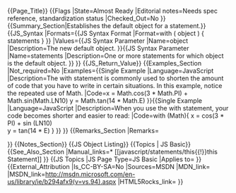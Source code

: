 {{Page_Title}}
{{Flags
|State=Almost Ready
|Editorial notes=Needs spec reference, standardization status
|Checked_Out=No
}}
{{Summary_Section|Establishes the default object for a statement.}}
{{JS_Syntax
|Formats={{JS Syntax Format
|Format=with ( object ) {
     statements
}
}}
|Values={{JS Syntax Parameter
|Name=object
|Description=The new default object.
}}{{JS Syntax Parameter
|Name=statements
|Description=One or more statements for which object is the default object.
}}
}}
{{JS_Return_Value}}
{{Examples_Section
|Not_required=No
|Examples={{Single Example
|Language=JavaScript
|Description=The with statement is commonly used to shorten the amount of code that you have to write in certain situations. In this example, notice the repeated use of Math.
|Code=x = Math.cos(3 * Math.PI) + Math.sin(Math.LN10) 
 y = Math.tan(14 * Math.E)
}}{{Single Example
|Language=JavaScript
|Description=When you use the with statement, your code becomes shorter and easier to read:
|Code=with (Math){
    x = cos(3 * PI) + sin (LN10)  
    y = tan(14 * E)
 }
}}
}}
{{Remarks_Section
|Remarks=
 

 
}}
{{Notes_Section}}
{{JS Object Listing}}
{{Topics | JS Basic}}
{{See_Also_Section
|Manual_links=* [[javascript/statements/this{{!}}this Statement]]
}}
{{JS Topics
|JS Page Type=JS Basic
|Applies to=
}}
{{External_Attribution
|Is_CC-BY-SA=No
|Sources=MSDN
|MDN_link=
|MSDN_link=http://msdn.microsoft.com/en-us/library/ie/b294afx9(v=vs.94).aspx
|HTML5Rocks_link=
}}